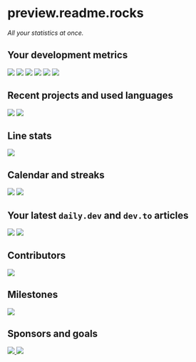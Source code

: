 # preview.readme.rocks

_All your statistics at once._

## Your development metrics
![](https://preview.readme.rocks/api/view/641b5deaa6550999ac4331d0)
![](https://preview.readme.rocks/api/view/641b5e30a6550999ac4331d2)
![](https://preview.readme.rocks/api/view/642dfbff39f5d6e5e5f45c3b)
![](https://preview.readme.rocks/api/view?queryConfig%5Busername%5D=sametcodes&id=641b2efa3e90e7e555cdacd7)
![](https://preview.readme.rocks/api/view?queryConfig%5Busername%5D=_aka5h&id=64414ea69c1f3df3b3e01264)
![](https://preview.readme.rocks/api/view?queryConfig%5Busername%5D=arthurcolle&id=6442108c4320fb5c413f663c)

## Recent projects and used languages

![](https://preview.readme.rocks/api/view/6431b08616981eaebfd030f9)
![](https://preview.readme.rocks/api/view/6431b559ddde9c1558a16fe6)

## Line stats
![](https://preview.readme.rocks/api/view/6440669e4c5d605274994a4b)

## Calendar and streaks

![](https://preview.readme.rocks/api/view?queryConfig%5Busername%5D=_aka5h&viewConfig%5Btitle%5D=LeetCode%20submissions&viewConfig%5Bsubtitle%5D=Last%205%20months&viewConfig%5BweekCount%5D=20&viewConfig%5BboxColor%5D=%2340c463&viewConfig%5BshowMonthLabels%5D=true&viewConfig%5BshowStreak%5D=true&id=64415382192eb283354af5a1)
![](https://preview.readme.rocks/api/view?queryConfig%5Busername%5D=arthurcolle&viewConfig%5Btitle%5D=HackerNews%20Activity&viewConfig%5Bsubtitle%5D=Comments,%20jobs%20and%20polls&viewConfig%5BweekCount%5D=20&viewConfig%5BboxColor%5D=%23ff7a00&viewConfig%5BshowMonthLabels%5D=true&viewConfig%5BshowStreak%5D=false&id=6442166417556cdd9b746ff5)

## Your latest `daily.dev` and `dev.to` articles

<img src="https://preview.readme.rocks/api/view?queryConfig%5Busername%5D=honeypot&queryConfig%5Bcount%5D=3&id=641cd30dbe50187858f7d61a" />
<img src="https://preview.readme.rocks/api/view?queryConfig%5Busername%5D=isaacdlyman&queryConfig%5Bcount%5D=2&id=641c6e78c50c62ccdb646278" />

## Contributors

<img src="https://preview.readme.rocks/api/view?queryConfig%5Bowner_name%5D=facebook&queryConfig%5Brepository_name%5D=react&viewConfig%5Btitle%5D=Our%20contributors&viewConfig%5Bsubtitle%5D=Thank%20you%20for%20all%20your%20contributions.%20We%20appreciate%20that.&viewConfig%5Bitems_per_row%5D=15&id=642f70a3104ae4fd80d6efac" />

## Milestones

[![](https://preview.readme.rocks/api/view/6434324683b8f4f727a83c32)](milestone/3)

## Sponsors and goals
<a href="https://github.com/sponsorships/d-fischer">
<img src="https://preview.readme.rocks/api/view?queryConfig%5Busername%5D=d-fischer&id=64248c899d4315a82e3cb3f7" />
</a>

<img src="https://preview.readme.rocks/api/view?queryConfig%5Busername%5D=ljharb&viewConfig%5Btitle%5D=My%20sponsors&viewConfig%5Bsubtitle%5D=Thank%20you%20for%20sponsoring%20me.&viewConfig%5Bitems_per_row%5D=15&id=64300f9e4160c69275201776" />